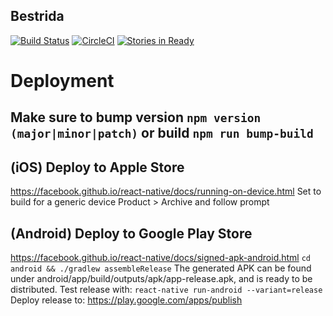 ## Bestrida

[![Build Status](https://travis-ci.org/jrzimmerman/bestrida-rn.svg?branch=master)](https://travis-ci.org/jrzimmerman/bestrida-rn)
[![CircleCI](https://circleci.com/gh/jrzimmerman/bestrida-rn.svg?style=svg)](https://circleci.com/gh/jrzimmerman/bestrida-rn)
[![Stories in Ready](https://badge.waffle.io/jrzimmerman/bestrida-rn.png?label=ready&title=Ready)](http://waffle.io/jrzimmerman/bestrida-rn)

# Deployment

## Make sure to bump version `npm version (major|minor|patch)` or build `npm run bump-build`

## (iOS) Deploy to Apple Store
https://facebook.github.io/react-native/docs/running-on-device.html
Set to build for a generic device
Product > Archive and follow prompt

## (Android) Deploy to Google Play Store
https://facebook.github.io/react-native/docs/signed-apk-android.html
`cd android && ./gradlew assembleRelease`
The generated APK can be found under android/app/build/outputs/apk/app-release.apk, and is ready to be distributed.
Test release with: `react-native run-android --variant=release`
Deploy release to: https://play.google.com/apps/publish
